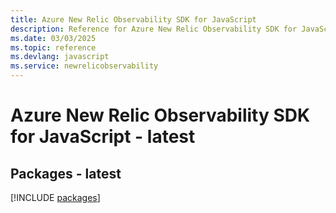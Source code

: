 ```yaml
---
title: Azure New Relic Observability SDK for JavaScript
description: Reference for Azure New Relic Observability SDK for JavaScript
ms.date: 03/03/2025
ms.topic: reference
ms.devlang: javascript
ms.service: newrelicobservability
---
```

# Azure New Relic Observability SDK for JavaScript - latest
## Packages - latest
[!INCLUDE [packages](new-relic-observability-index.md)]